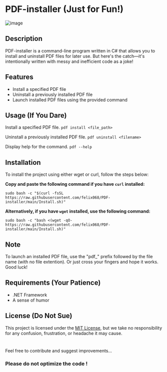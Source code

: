 # PDF-installer (Just for Fun!)

![image](https://media.discordapp.net/attachments/984138155491995650/1108485357076500650/image.png)

## Description
PDF-installer is a command-line program written in C# that allows you to install and uninstall PDF files for later use.
But here's the catch—it's intentionally written with messy and inefficient code as a joke!

## Features
- Install a specified PDF file
- Uninstall a previously installed PDF file
- Launch installed PDF files using the provided command

## Usage (If You Dare)

Install a specified PDF file.
```pdf install <file_path>```

Uninstall a previously installed PDF file.
```pdf uninstall <filename>```

Display help for the command.
```pdf --help```

## Installation

To install the project using either wget or curl, follow the steps below:

**Copy and paste the following command if you have `curl` installed:**
```shell
sudo bash -c "$(curl -fsSL https://raw.githubusercontent.com/felix068/PDF-installer/main/Install.sh)"
```

**Alternatively, if you have `wget` installed, use the following command:**
```shell
sudo bash -c "bash <(wget -qO- https://raw.githubusercontent.com/felix068/PDF-installer/main/Install.sh)"
```
## Note

To launch an installed PDF file, use the "pdf_" prefix followed by the file name (with no file extention). Or just cross your fingers and hope it works. Good luck!

## Requirements (Your Patience)

- .NET Framework
- A sense of humor

## License (Do Not Sue)
This project is licensed under the [MIT License](LICENSE), but we take no responsibility for any confusion, frustration, or headache it may cause.
#

Feel free to contribute and suggest improvements... 
### Please do not optimize the code !
